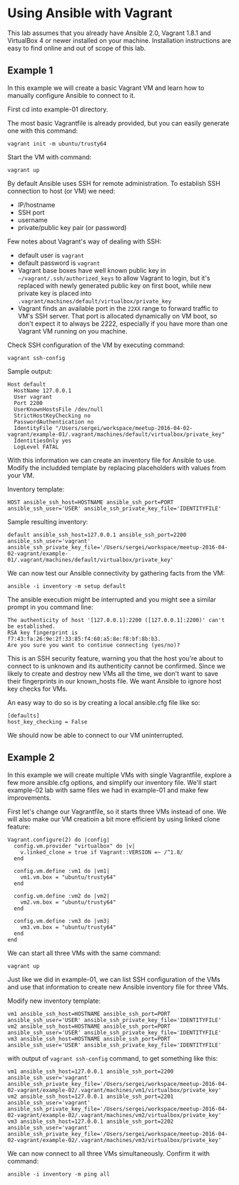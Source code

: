 # Using Ansible with Vagrant

This lab assumes that you already have Ansible 2.0, Vagrant 1.8.1 and VirtualBox 4 or newer installed on your machine. Installation instructions are easy to find online and out of scope of this lab.

## Example 1

In this example we will create a basic Vagrant VM and learn how to manually configure Ansible to connect to it.

First cd into example-01 directory.

The most basic Vagrantfile is already provided, but you can easily generate one with this command:

    vagrant init -m ubuntu/trusty64

Start the VM with command:

    vagrant up

By default Ansible uses SSH for remote administration. To establish SSH connection to host (or VM) we need:

 - IP/hostname
 - SSH port
 - username
 - private/public key pair (or password)

Few notes about Vagrant's way of dealing with SSH:

 - default user is `vagrant`
 - default password is `vagrant`
 - Vagrant base boxes have well known public key in `~/vagrant/.ssh/authorized_keys` to allow Vagrant to login, but it's replaced with newly generated public key on first boot, while new private key is placed into `.vagrant/machines/default/virtualbox/private_key`
 - Vagrant finds an available port in the `22XX` range to forward traffic to VM's SSH server. That port is allocated dynamically on VM boot, so don't expect it to always be 2222, especially if you have more than one Vagrant VM running on you machine.

Check SSH configuration of the VM by executing command:

    vagrant ssh-config

Sample output:

    Host default
      HostName 127.0.0.1
      User vagrant
      Port 2200
      UserKnownHostsFile /dev/null
      StrictHostKeyChecking no
      PasswordAuthentication no
      IdentityFile "/Users/sergei/workspace/meetup-2016-04-02-vagrant/example-01/.vagrant/machines/default/virtualbox/private_key"
      IdentitiesOnly yes
      LogLevel FATAL

With this information we can create an inventory file for Ansible to use. Modify the includded template by replacing placeholders with values from your VM.

Inventory template:

    HOST ansible_ssh_host=HOSTNAME ansible_ssh_port=PORT ansible_ssh_user='USER' ansible_ssh_private_key_file='IDENTITYFILE'

Sample resulting inventory:

    default ansible_ssh_host=127.0.0.1 ansible_ssh_port=2200 ansible_ssh_user='vagrant' ansible_ssh_private_key_file='/Users/sergei/workspace/meetup-2016-04-02-vagrant/example-01/.vagrant/machines/default/virtualbox/private_key'

We can now test our Ansible connectivity by gathering facts from the VM:

    ansible -i inventory -m setup default

The ansible execution might be interrupted and you might see a similar prompt in you command line:

    The authenticity of host '[127.0.0.1]:2200 ([127.0.0.1]:2200)' can't be established.
    RSA key fingerprint is f7:43:fa:26:9e:2f:33:85:f4:60:a5:8e:f8:bf:8b:b3.
    Are you sure you want to continue connecting (yes/no)?

This is an SSH security feature, warning you that the host you're about to connect to is unknown and its authenticity cannot be confirmed. Since we likely to create and destroy new VMs all the time, we don't want to save their fingerprints in our known_hosts file. We want Ansible to ignore host key checks for VMs.

An easy way to do so is by creating a local ansible.cfg file like so:

    [defaults]
    host_key_checking = False

We should now be able to connect to our VM uninterrupted.

## Example 2

In this example we will create multiple VMs with single Vagrantfile, explore a few more ansible.cfg options, and simplify our inventory file. We'll start example-02 lab with same files we had in example-01 and make few improvements.

First let's change our Vagrantfile, so it starts three VMs instead of one. We will also make our VM creatioin a bit more efficient by using linked clone feature:

    Vagrant.configure(2) do |config|
      config.vm.provider "virtualbox" do |v|
        v.linked_clone = true if Vagrant::VERSION =~ /^1.8/
      end

      config.vm.define :vm1 do |vm1|
        vm1.vm.box = "ubuntu/trusty64"
      end

      config.vm.define :vm2 do |vm2|
        vm2.vm.box = "ubuntu/trusty64"
      end

      config.vm.define :vm3 do |vm3|
        vm3.vm.box = "ubuntu/trusty64"
      end
    end

We can start all three VMs with the same command:

    vagrant up

Just like we did in example-01, we can list SSH configuration of the VMs and use that information to create new Ansible inventory file for three VMs.

Modify new inventory template:

    vm1 ansible_ssh_host=HOSTNAME ansible_ssh_port=PORT ansible_ssh_user='USER' ansible_ssh_private_key_file='IDENTITYFILE'
    vm2 ansible_ssh_host=HOSTNAME ansible_ssh_port=PORT ansible_ssh_user='USER' ansible_ssh_private_key_file='IDENTITYFILE'
    vm3 ansible_ssh_host=HOSTNAME ansible_ssh_port=PORT ansible_ssh_user='USER' ansible_ssh_private_key_file='IDENTITYFILE'

with output of `vagrant ssh-config` command, to get something like this:

    vm1 ansible_ssh_host=127.0.0.1 ansible_ssh_port=2200 ansible_ssh_user='vagrant' ansible_ssh_private_key_file='/Users/sergei/workspace/meetup-2016-04-02-vagrant/example-02/.vagrant/machines/vm1/virtualbox/private_key'
    vm2 ansible_ssh_host=127.0.0.1 ansible_ssh_port=2201 ansible_ssh_user='vagrant' ansible_ssh_private_key_file='/Users/sergei/workspace/meetup-2016-04-02-vagrant/example-02/.vagrant/machines/vm2/virtualbox/private_key'
    vm3 ansible_ssh_host=127.0.0.1 ansible_ssh_port=2202 ansible_ssh_user='vagrant' ansible_ssh_private_key_file='/Users/sergei/workspace/meetup-2016-04-02-vagrant/example-02/.vagrant/machines/vm3/virtualbox/private_key'

We can now connect to all three VMs simultaneously. Confirm it with command:

    ansible -i inventory -m ping all
